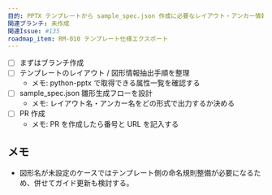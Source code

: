 ```yaml
---
目的: PPTX テンプレートから sample_spec.json 作成に必要なレイアウト・アンカー情報を抽出する仕組みを検討する
関連ブランチ: 未作成
関連Issue: #135
roadmap_item: RM-010 テンプレート仕様エクスポート
---
```


- [ ] まずはブランチ作成
- [ ] テンプレートのレイアウト / 図形情報抽出手順を整理
  - メモ: python-pptx で取得できる属性一覧を確認する
- [ ] sample_spec.json 雛形生成フローを設計
  - メモ: レイアウト名・アンカー名をどの形式で出力するか決める
- [ ] PR 作成
  - メモ: PR を作成したら番号と URL を記入する

## メモ
- 図形名が未設定のケースではテンプレート側の命名規則整備が必要になるため、併せてガイド更新も検討する。
